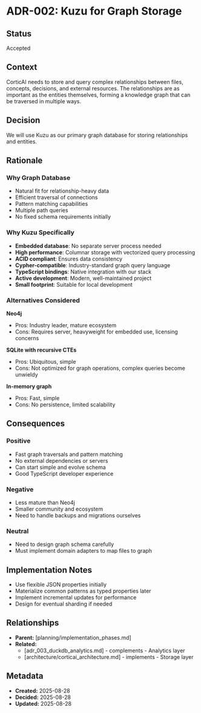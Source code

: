 # ADR-002: Kuzu for Graph Storage

## Status
Accepted

## Context
CorticAI needs to store and query complex relationships between files, concepts, decisions, and external resources. The relationships are as important as the entities themselves, forming a knowledge graph that can be traversed in multiple ways.

## Decision
We will use Kuzu as our primary graph database for storing relationships and entities.

## Rationale

### Why Graph Database
- Natural fit for relationship-heavy data
- Efficient traversal of connections
- Pattern matching capabilities
- Multiple path queries
- No fixed schema requirements initially

### Why Kuzu Specifically
- **Embedded database**: No separate server process needed
- **High performance**: Columnar storage with vectorized query processing
- **ACID compliant**: Ensures data consistency
- **Cypher-compatible**: Industry-standard graph query language
- **TypeScript bindings**: Native integration with our stack
- **Active development**: Modern, well-maintained project
- **Small footprint**: Suitable for local development

### Alternatives Considered

**Neo4j**
- Pros: Industry leader, mature ecosystem
- Cons: Requires server, heavyweight for embedded use, licensing concerns

**SQLite with recursive CTEs**
- Pros: Ubiquitous, simple
- Cons: Not optimized for graph operations, complex queries become unwieldy

**In-memory graph**
- Pros: Fast, simple
- Cons: No persistence, limited scalability

## Consequences

### Positive
- Fast graph traversals and pattern matching
- No external dependencies or servers
- Can start simple and evolve schema
- Good TypeScript developer experience

### Negative
- Less mature than Neo4j
- Smaller community and ecosystem
- Need to handle backups and migrations ourselves

### Neutral
- Need to design graph schema carefully
- Must implement domain adapters to map files to graph

## Implementation Notes
- Use flexible JSON properties initially
- Materialize common patterns as typed properties later
- Implement incremental updates for performance
- Design for eventual sharding if needed

## Relationships
- **Parent:** [planning/implementation_phases.md]
- **Related:** 
  - [adr_003_duckdb_analytics.md] - complements - Analytics layer
  - [architecture/corticai_architecture.md] - implements - Storage layer

## Metadata
- **Created:** 2025-08-28
- **Decided:** 2025-08-28
- **Updated:** 2025-08-28